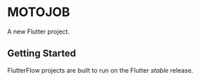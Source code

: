 # MOTOJOB

A new Flutter project.

## Getting Started

FlutterFlow projects are built to run on the Flutter _stable_ release.

